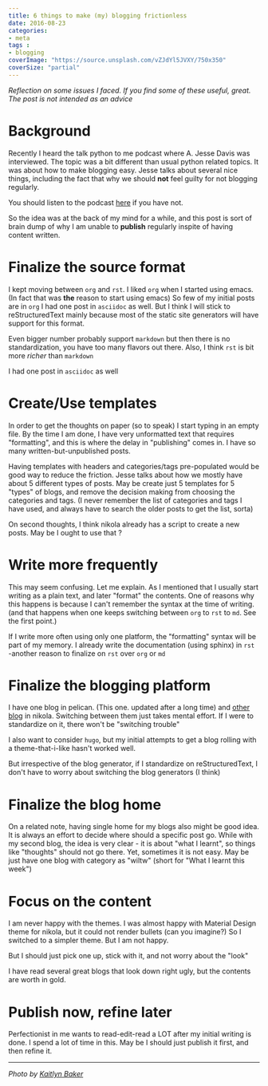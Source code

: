 ```yaml
---
title: 6 things to make (my) blogging frictionless
date: 2016-08-23
categories:
- meta
tags :
- blogging
coverImage: "https://source.unsplash.com/vZJdYl5JVXY/750x350"
coverSize: "partial"
---
```


*Reflection on some issues I faced. If you find some of these useful, great.
The post is not intended as an advice*
<!--more-->

<!--toc-->

# Background

Recently I heard the talk python to me podcast where A. Jesse Davis was
interviewed. The topic was a bit different than usual python related
topics. It was about how to make blogging easy. Jesse talks about
several nice things, including the fact that why we should **not** feel
guilty for not blogging regularly.

You should listen to the podcast
[here](https://talkpython.fm/episodes/show/69/write-an-excellent-programming-blog)
if you have not.

So the idea was at the back of my mind for a while, and this post is
sort of brain dump of why I am unable to **publish** regularly inspite
of having content written.

# Finalize the source format

I kept moving between `org` and `rst`. I liked `org` when I started
using emacs. (In fact that was **the** reason to start using emacs) So
few of my initial posts are in `org` I had one post in `asciidoc` as
well. But I think I will stick to reStructuredText mainly because most
of the static site generators will have support for this format.

Even bigger number probably support `markdown` but then there is no
standardization, you have too many flavors out there. Also, I think
`rst` is bit more *richer* than `markdown`

I had one post in `asciidoc` as well

# Create/Use templates

In order to get the thoughts on paper (so to speak) I start typing in an
empty file. By the time I am done, I have very unformatted text that
requires "formatting", and this is where the delay in "publishing"
comes in. I have so many written-but-unpublished posts.

Having templates with headers and categories/tags pre-populated would be
good way to reduce the friction. Jesse talks about how we mostly have
about 5 different types of posts. May be create just 5 templates for 5
"types" of blogs, and remove the decision making from choosing the
categories and tags. (I never remember the list of categories and tags I
have used, and always have to search the older posts to get the list,
sorta)

On second thoughts, I think nikola already has a script to create a new
posts. May be I ought to use that ?

# Write more frequently

This may seem confusing. Let me explain. As I mentioned that I usually
start writing as a plain text, and later "format" the contents. One of
reasons why this happens is because I can't remember the syntax at the
time of writing. (and that happens when one keeps switching between
`org` to `rst` to `md`. See the first point.)

If I write more often using only one platform, the "formatting" syntax
will be part of my memory. I already write the documentation (using
sphinx) in `rst` -another reason to finalize on `rst` over `org` or `md`

# Finalize the blogging platform

I have one blog in pelican. (This one. updated after a long time) and
[other blog](http://mandarvaze.bitbucket.io) in nikola. Switching
between them just takes mental effort. If I were to standardize on it,
there won't be "switching trouble"

I also want to consider `hugo`, but my initial attempts to get a blog
rolling with a theme-that-i-like hasn't worked well.

But irrespective of the blog generator, if I standardize on
reStructuredText, I don't have to worry about switching the blog
generators (I think)

# Finalize the blog home

On a related note, having single home for my blogs also might be good
idea. It is always an effort to decide where should a specific post go.
While with my second blog, the idea is very clear - it is about "what I
learnt", so things like "thoughts" should not go there. Yet,
sometimes it is not easy. May be just have one blog with category as
"wiltw" (short for "What I learnt this week")

# Focus on the content

I am never happy with the themes. I was almost happy with Material
Design theme for nikola, but it could not render bullets (can you
imagine?) So I switched to a simpler theme. But I am not happy.

But I should just pick one up, stick with it, and not worry about the
"look"

I have read several great blogs that look down right ugly, but the
contents are worth in gold.

# Publish now, refine later

Perfectionist in me wants to read-edit-read a LOT after my initial
writing is done. I spend a lot of time in this. May be I should just
publish it first, and then refine it.

----------

*Photo by [Kaitlyn Baker](https://unsplash.com/@kaitlynbaker)*
